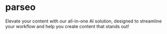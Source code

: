 # parseo
Elevate your content with our all-in-one AI solution, designed to streamline your workflow and help you create content that stands out!
